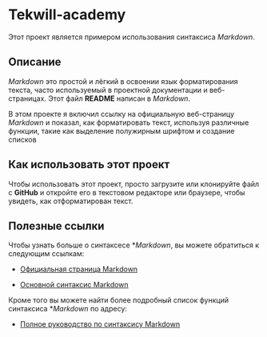 # Tekwill-academy


Этот проект является примером использования синтаксиса *Markdown*.

## Описание


*Markdown* это простой и лёгкий в освоении язык форматирования текста, часто используемый в проектной 
документации и веб-страницах. Этот файл **README** написан в *Markdown*.

В этом проекте я включил ссылку на официальную веб-страницу *Markdown* и показал, как форматировать текст,
используя различные функции, такие как выделение полужирным шрифтом и создание списков

## Как использовать этот проект


Чтобы использовать этот проект, просто загрузите или клонируйте файл с **GitHub** и откройте его в текстовом
редакторе или браузере, чтобы увидеть, как отформатирован текст.

## Полезные ссылки


Чтобы узнать больше о синтаксесе **Markdown*, вы можете обратиться к следующим ссылкам:

* [Официальная страница Markdown](#https://www.markdownguide.org/)

* [Основной синтаксис Markdown](https://www.markdownguide.org/cheat-sheet/)

Кроме того вы можете найти более подробный список функций синтаксиса **Markdown* по адресу:

* [Полное руководство по синтаксису Markdown](https://www.markdownguide.org/extended-syntax/)